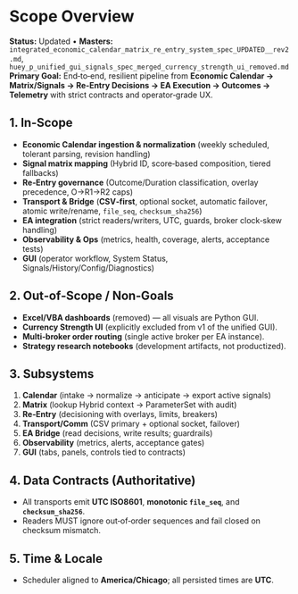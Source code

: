 # Scope Overview

**Status:** Updated • **Masters:** `integrated_economic_calendar_matrix_re_entry_system_spec_UPDATED__rev2.md`, `huey_p_unified_gui_signals_spec_merged_currency_strength_ui_removed.md`  
**Primary Goal:** End‑to‑end, resilient pipeline from **Economic Calendar → Matrix/Signals → Re‑Entry Decisions → EA Execution → Outcomes → Telemetry** with strict contracts and operator‑grade UX.

## 1. In‑Scope
- **Economic Calendar ingestion & normalization** (weekly scheduled, tolerant parsing, revision handling)
- **Signal matrix mapping** (Hybrid ID, score‑based composition, tiered fallbacks)
- **Re‑Entry governance** (Outcome/Duration classification, overlay precedence, O→R1→R2 caps)
- **Transport & Bridge** (**CSV‑first**, optional socket, automatic failover, atomic write/rename, `file_seq`, `checksum_sha256`)
- **EA integration** (strict readers/writers, UTC, guards, broker clock‑skew handling)
- **Observability & Ops** (metrics, health, coverage, alerts, acceptance tests)
- **GUI** (operator workflow, System Status, Signals/History/Config/Diagnostics)

## 2. Out‑of‑Scope / Non‑Goals
- **Excel/VBA dashboards** (removed) — all visuals are Python GUI.
- **Currency Strength UI** (explicitly excluded from v1 of the unified GUI).
- **Multi‑broker order routing** (single active broker per EA instance).
- **Strategy research notebooks** (development artifacts, not productized).

## 3. Subsystems
1) **Calendar** (intake → normalize → anticipate → export active signals)  
2) **Matrix** (lookup Hybrid context → ParameterSet with audit)  
3) **Re‑Entry** (decisioning with overlays, limits, breakers)  
4) **Transport/Comm** (CSV primary + optional socket, failover)  
5) **EA Bridge** (read decisions, write results; guardrails)  
6) **Observability** (metrics, alerts, acceptance gates)  
7) **GUI** (tabs, panels, controls tied to contracts)

## 4. Data Contracts (Authoritative)
- All transports emit **UTC ISO8601**, **monotonic `file_seq`**, and **`checksum_sha256`**.
- Readers MUST ignore out‑of‑order sequences and fail closed on checksum mismatch.

## 5. Time & Locale
- Scheduler aligned to **America/Chicago**; all persisted times are **UTC**.
